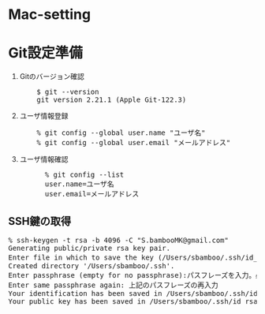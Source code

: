 # Mac-setting
<h1>Git設定準備</h1>
<ol>
  <li>Gitのバージョン確認</li>
    <pre>
    $ git --version
    git version 2.21.1 (Apple Git-122.3)</pre>
  <li>ユーザ情報登録</li>
    <pre>
    % git config --global user.name "ユーザ名"
    % git config --global user.email "メールアドレス"</pre>
  <li>ユーザ情報確認</li>
    <pre>
      % git config --list
      user.name=ユーザ名
      user.email=メールアドレス</pre>
</ol>

<h2>SSH鍵の取得</h2>
<pre>
% ssh-keygen -t rsa -b 4096 -C "S.bambooMK@gmail.com"
Generating public/private rsa key pair.
Enter file in which to save the key (/Users/sbamboo/.ssh/id_rsa):任意の鍵名をフルパスで記入
Created directory '/Users/sbamboo/.ssh'.
Enter passphrase (empty for no passphrase):パスフレーズを入力。必須ではないが入力を推奨
Enter same passphrase again: 上記のパスフレーズの再入力
Your identification has been saved in /Users/sbamboo/.ssh/id_rsa_github.
Your public key has been saved in /Users/sbamboo/.ssh/id_rsa_github.pub.</pre>
